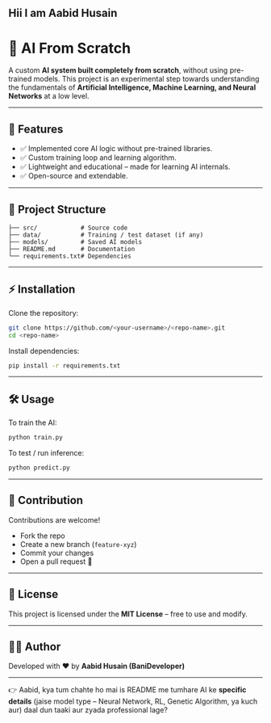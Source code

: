 ## Hii I am Aabid Husain ##

# 🚀 AI From Scratch

A custom **AI system built completely from scratch**, without using pre-trained models.
This project is an experimental step towards understanding the fundamentals of **Artificial Intelligence, Machine Learning, and Neural Networks** at a low level.

---

## 📌 Features

* ✅ Implemented core AI logic without pre-trained libraries.
* ✅ Custom training loop and learning algorithm.
* ✅ Lightweight and educational – made for learning AI internals.
* ✅ Open-source and extendable.

---

## 📂 Project Structure

```
├── src/            # Source code  
├── data/           # Training / test dataset (if any)  
├── models/         # Saved AI models  
├── README.md       # Documentation  
└── requirements.txt# Dependencies
```

---

## ⚡ Installation

Clone the repository:

```bash
git clone https://github.com/<your-username>/<repo-name>.git
cd <repo-name>
```

Install dependencies:

```bash
pip install -r requirements.txt
```

---

## 🛠️ Usage

To train the AI:

```bash
python train.py
```

To test / run inference:

```bash
python predict.py
```

---

## 🤝 Contribution

Contributions are welcome!

* Fork the repo
* Create a new branch (`feature-xyz`)
* Commit your changes
* Open a pull request 🚀

---

## 📜 License

This project is licensed under the **MIT License** – free to use and modify.

---

## 👨‍💻 Author

Developed with ❤️ by **Aabid Husain (BaniDeveloper)**

---

👉 Aabid, kya tum chahte ho mai is README me tumhare AI ke **specific details** (jaise model type – Neural Network, RL, Genetic Algorithm, ya kuch aur) daal dun taaki aur zyada professional lage?
